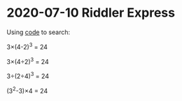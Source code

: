 2020-07-10 Riddler Express
==========================
Using [code](20200710x.hs) to search:

3×(4-2)<sup>3</sup> = 24

3×(4÷2)<sup>3</sup> = 24

3÷(2÷4)<sup>3</sup> = 24

(3<sup>2</sup>-3)×4 = 24
